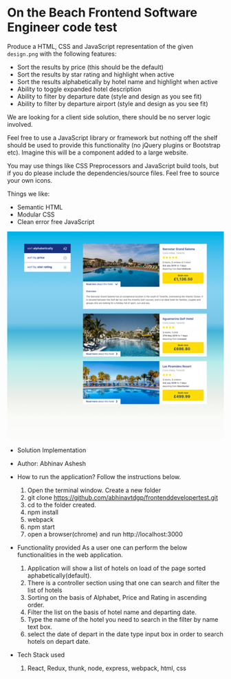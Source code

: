 # On the Beach Frontend Software Engineer code test

Produce a HTML, CSS and JavaScript representation of the given `design.png` with the following features:

- Sort the results by price (this should be the default)
- Sort the results by star rating and highlight when active
- Sort the results alphabetically by hotel name and highlight when active
- Ability to toggle expanded hotel description
- Ability to filter by departure date (style and design as you see fit)
- Ability to filter by departure airport (style and design as you see fit)

We are looking for a client side solution, there should be no server logic involved.

Feel free to use a JavaScript library or framework but nothing off the shelf should be used to provide this functionality (no jQuery plugins or Bootstrap etc). Imagine this will be a component added to a large website.

You may use things like CSS Preprocessors and JavaScript build tools, but if you do please include the dependencies/source files.
Feel free to source your own icons.

Things we like:

- Semantic HTML
- Modular CSS
- Clean error free JavaScript

![](design.png)

- Solution Implementation
- Author: Abhinav Ashesh
- How to run the application?
  Follow the instructions below. 
  1. Open the terminal window. Create a new folder
  2. git clone https://github.com/abhinavtdgp/frontenddevelopertest.git
  3. cd to the folder created.
  4. npm install
  5. webpack
  6. npm start
  7. open a browser(chrome) and run http://localhost:3000

- Functionality provided
  As a user one can perform the below functionalities in the web application.
   1. Application will show a list of hotels on load of the page sorted aphabetically(default).
   2. There is a controller section using that one can search and filter the list of hotels
   3. Sorting on the basis of Alphabet, Price and Rating in ascending order.
   4. Filter the list on the basis of hotel name and departing date.
   5. Type the name of the hotel you need to search in the filter by name text box.
   7. select the date of depart in the date type input box in order to search hotels on depart date.

- Tech Stack used
   1. React, Redux, thunk, node, express, webpack, html, css
